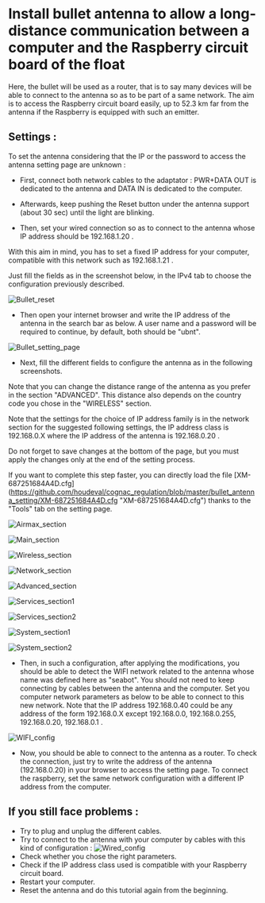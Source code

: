 # Install bullet antenna to allow a long-distance communication between a computer and the Raspberry circuit board of the float

Here, the bullet will be used as a router, that is to say many devices will be able to connect to the antenna so as to be part of a same network. The aim is to access the Raspberry circuit board easily, up to 52.3 km far from the antenna if the Raspberry is equipped with such an emitter.

## Settings :

To set the antenna considering that the IP or the password to access the antenna setting page are unknown :

* First, connect both network cables to the adaptator : PWR+DATA OUT is dedicated to the antenna and DATA IN is dedicated to the computer.

* Afterwards, keep pushing the Reset button under the antenna support (about 30 sec) until the light are blinking.

* Then, set your wired connection so as to connect to the antenna whose IP address should be 192.168.1.20 .

With this aim in mind, you has to set a fixed IP address for your computer, compatible with this network such as 192.168.1.21 .

Just fill the fields as in the screenshot below, in the IPv4 tab to choose the configuration previously described.

![Bullet_reset](https://github.com/houdeval/cognac_regulation/blob/master/bullet_antenna_setting/bullet_reset.png)

* Then open your internet browser and write the IP address of the antenna in the search bar as below. A user name and a password will be required to continue, by default, both should be "ubnt".

![Bullet_setting_page](https://github.com/houdeval/cognac_regulation/blob/master/bullet_antenna_setting/bullet_setting_page.png)

* Next, fill the different fields to configure the antenna as in the following screenshots.


Note that you can change the distance range of the antenna as you prefer in the section "ADVANCED". This distance also depends on the country code you chose in the "WIRELESS" section.


Note that the settings for the choice of IP address family is in the network section for the suggested following settings, the IP address class is 192.168.0.X where the IP address of the antenna is 192.168.0.20 .


Do not forget to save changes at the bottom of the page, but you must apply the changes only at the end of the setting process.


If you want to complete this step faster, you can directly load the file [XM-687251684A4D.cfg] (https://github.com/houdeval/cognac_regulation/blob/master/bullet_antenna_setting/XM-687251684A4D.cfg "XM-687251684A4D.cfg") thanks to the "Tools" tab on the setting page.


![Airmax_section](https://github.com/houdeval/cognac_regulation/blob/master/bullet_antenna_setting/airmax_section.png)

![Main_section](https://github.com/houdeval/cognac_regulation/blob/master/bullet_antenna_setting/main_section.png)

![Wireless_section](https://github.com/houdeval/cognac_regulation/blob/master/bullet_antenna_setting/wireless_section.png)

![Network_section](https://github.com/houdeval/cognac_regulation/blob/master/bullet_antenna_setting/network_section.png)

![Advanced_section](https://github.com/houdeval/cognac_regulation/blob/master/bullet_antenna_setting/advanced_section.png)

![Services_section1](https://github.com/houdeval/cognac_regulation/blob/master/bullet_antenna_setting/services_section1.png)

![Services_section2](https://github.com/houdeval/cognac_regulation/blob/master/bullet_antenna_setting/services_section2.png)

![System_section1](https://github.com/houdeval/cognac_regulation/blob/master/bullet_antenna_setting/system_section1.png)

![System_section2](https://github.com/houdeval/cognac_regulation/blob/master/bullet_antenna_setting/system_section2.png)

* Then, in such a configuration, after applying the modifications, you should be able to detect the WIFI network related to the antenna whose name was defined here as "seabot". You should not need to keep connecting by cables between the antenna and the computer. Set you computer network parameters as below to be able to connect to this new network. Note that the IP address 192.168.0.40 could be any address of the form 192.168.0.X except 192.168.0.0, 192.168.0.255, 192.168.0.20, 192.168.0.1 .

![WIFI_config](https://github.com/houdeval/cognac_regulation/blob/master/bullet_antenna_setting/WIFI_config.png)

* Now, you should be able to connect to the antenna as a router. To check the connection, just try to write the address of the antenna (192.168.0.20) in your browser to access the setting page. To connect the raspberry, set the same network configuration with a different IP address from the computer.


## If you still face problems :
- Try to plug and unplug the different cables.
- Try to connect to the antenna with your computer by cables with this kind of configuration :
![Wired_config](https://github.com/houdeval/cognac_regulation/blob/master/bullet_antenna_setting/wired_config.png)
- Check whether you chose the right parameters.
- Check if the IP address class used is compatible with your Raspberry circuit board.
- Restart your computer.
- Reset the antenna and do this tutorial again from the beginning.
